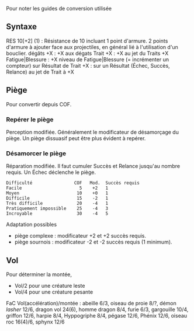 Pour noter les guides de conversion utilisée

## Syntaxe
RES 10[+2] (1) : Résistance de 10 incluant 1 point d'armure. 2 points d'armure à ajouter face aux projectiles, en général lié à l'utilisation d'un bouclier.
dégâts +X : +X aux dégats
Trait +X : +X au jet du Traits
+X Fatigue|Blessure : +X niveau de Fatigue|Blessure (= incrémenter un compteur)
sur Résultat de Trait +X : sur un Résultat (Échec, Succès, Relance) au jet de Trait à +X 

## Piège
Pour convertir depuis COF.

### Repérer le piège
Perception modifiée. Généralement le modificateur de désamorçage du piège. Un piège dissuasif peut être plus évident à repérer.

### Désamorcer le piège
Réparation modifiée. Il faut cumuler Succès et Relance jusqu'au nombre requis. Un Échec déclenche le piège.

	Difficulté                COF   Mod.  Succès requis
	Facile                      5    +2   1
	Moyen                      10    +0   1
	Difficile                  15    -2   1
	Très difficile             20    -4   1
	Pratiquement impossible    25    -4   3
	Incroyable                 30    -4   5
    
Adaptation possibles
- piège complexe : modificateur +2 et +2 succès requis.
- piège sournois : modificateur -2 et -2 succès requis (1 minimum).

## Vol
Pour déterminer la montée, 
- Vol/2 pour une créature leste
- Vol/4 pour une créature pesante

FaC Vol(accélération)/montée : abeille 6/3, oiseau de proie 8/?, démon _lasher_ 12/6, dragon vol 24(6), homme dragon 8/4, furie 6/3, gargouille 10/4, griffon 12/6, harpie 8/4, Hyppogriphe 8/4, pégase 12/6, Phénix 12/6, oiseau roc 16(4)/6, sphynx 12/6
